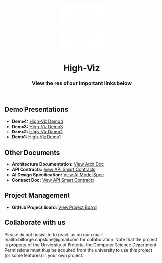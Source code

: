 <p align="center">
	<img  src="https://github.com/COS301-SE-2024/Autonomous-Car-Vision/blob/develop/Desktop/public/images/HighViz.png" width="150" height="150" alt="Logo">
</p>
<h1 align="center"> High-Viz </h1>

<div align="center">
	<h3>View the res of our important links below</h3>
	<br>
</div>


## Demo Presentations

- **Demo4:** [High-Viz Demo4](#)
- **Demo3:** [High-Viz Demo3](#)
- **Demo2:** [High-Viz Demo2](#)
- **Demo1:** [High-Viz Demo1](#)

## Other Documents
- **Architecture Documentation:** [View Arch Doc](<https://drive.google.com/file/d/1gIxNez0D_c3PPoFBYTATHkm7MnJQVXrC/view?usp=sharing>)
- **API Contracts:** [View API Smart Contracts](<https://drive.google.com/file/d/185UBxNNEh1OEQbargCCvkV1UawCUloPH/view?usp=sharing>)
- **AI Design Specification:** [View AI Model Spec](<https://drive.google.com/file/d/1H5kAPRiWeNOP77nWBHZLexBLX-Sfm2T_/view?usp=sharing>)
- **Contract Doc:** [View API Smart Contracts](<https://drive.google.com/file/d/185UBxNNEh1OEQbargCCvkV1UawCUloPH/view?usp=sharing>)

## Project Management
- **GitHub Project Board:** [View Project Board](<https://github.com/orgs/COS301-SE-2024/projects/64>)
  
## Collaborate with us
<p> Please do not hesistate to reach us on our email: <a>mailto:bitforge.capstone@gmail.com </a>for collaboration. Note that the project is property of the University of Pretoria, the Computer Science Department. Permissions must thus be acquired from the university to use this project (or some features) in your own project.<p>
